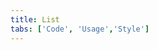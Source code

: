 ```yaml
---
title: List
tabs: ['Code', 'Usage','Style']
---
```






<ComponentCode
    name="Ordered List"
    component="list" 
    variation="list--ordered"
    experimental="true"
    hasReactVersion="true"
    >
</ComponentCode>

<ComponentCode
    name="Unordered List"
    component="list" 
    variation="list"
    experimental="true"
    hasReactVersion="true"
    >
</ComponentCode>
<ComponentDocs component="list" experimental="true"></ComponentDocs>
